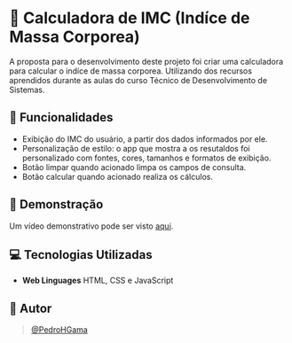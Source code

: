 # 🔢 Calculadora de IMC (Indíce de Massa Corporea)

A proposta para o desenvolvimento deste projeto foi criar uma calculadora para calcular o indíce de massa corporea. Utilizando dos recursos aprendidos durante as aulas do curso Técnico de Desenvolvimento de Sistemas.

## 📌 Funcionalidades

- Exibição do IMC do usuário, a partir dos dados informados por ele.
- Personalização de estilo: o app que mostra a os resutaldos foi personalizado com fontes, cores, tamanhos e formatos de exibição.
- Botão limpar quando acionado limpa os campos de consulta.
- Botão calcular quando acionado realiza os cálculos.

## 🌝 Demonstração

Um vídeo demonstrativo pode ser visto [aqui]().

## 💻 Tecnologias Utilizadas

- **Web Linguages** HTML, CSS e JavaScript

## 🧑 Autor
>[@PedroHGama](https://www.github.com/pedrohgama)
